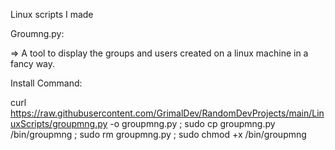 Linux scripts I made

Groumng.py:

  => A tool to display the groups and users created on a linux machine in a fancy way.
  
  Install Command:
   
   curl https://raw.githubusercontent.com/GrimalDev/RandomDevProjects/main/LinuxScripts/groupmng.py -o groupmng.py ; sudo cp groupmng.py /bin/groupmng ; sudo rm groupmng.py ; sudo chmod +x /bin/groupmng
